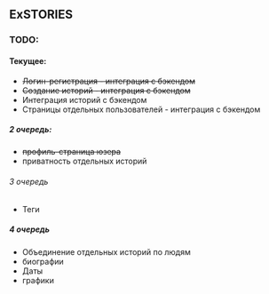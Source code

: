 ## ExSTORIES

### TODO:

#### Текущее:
* ~~Логин-регистрация - интеграция с бэкендом~~
* ~~Создание историй - интеграция с бэкендом~~
* Интеграция историй с бэкендом
* Страницы отдельных пользователей - интеграция с бэкендом

##### 2 очередь:
* ~~профиль-страница юзера~~
* приватность отдельных историй

###### 3 очередь
* Теги
##### 4 очередь
* Объединение отдельных историй по людям
* биографии
* Даты
* графики
